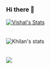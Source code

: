 ### Hi there 👋
<!-- - 👋 Hi, I’m @vishaldavra
- 👀 I’m interested in ...
- 🌱 I’m currently learning ...
- 💞️ I’m looking to collaborate on ...
- 📫 How to reach me ...
 -->
<!---
vishaldavra/vishaldavra is a ✨ special ✨ repository because its `README.md` (this file) appears on your GitHub profile.
You can click the Preview link to take a look at your changes.
--->


[![Vishal's Stats](https://awesome-github-stats.azurewebsites.net/user-stats/vishaldavra?cardType=level-alternate&theme=github-dark)](https://git.io/awesome-stats-card)
</br></br></br>
![Khilan's stats](https://github-readme-stats.vercel.app/api/top-langs?username=vishaldavra&show_icons=true&theme=dark&layout=compact)
</br></br></br>
<img src="https://github-readme-streak-stats.herokuapp.com/?user=vishaldavra&theme=dark"/>
